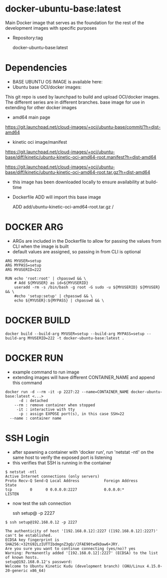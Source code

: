 # docker-ubuntu-base:latest

Main Docker image that serves as the foundation for the rest of the development images with specific purposes

- Repository:tag

	docker-ubuntu-base:latest

# Dependencies

- BASE UBUNTU OS IMAGE is available here:
- Ubuntu base OCI/docker images: 

This git repo is used by launchpad to build and upload OCI/docker images.
The different series are in different branches.
base image for use in extending for other docker images

- amd64 main page

<https://git.launchpad.net/cloud-images/+oci/ubuntu-base/commit/?h=dist-amd64>

- kinetic oci image/manifest

<https://git.launchpad.net/cloud-images/+oci/ubuntu-base/diff/kinetic/ubuntu-kinetic-oci-amd64-root.manifest?h=dist-amd64>

<https://git.launchpad.net/cloud-images/+oci/ubuntu-base/diff/kinetic/ubuntu-kinetic-oci-amd64-root.tar.gz?h=dist-amd64>

- this image has been downloaded locally to ensure availability at build-time
- Dockerfile ADD will import this base image

	ADD add/ubuntu-kinetic-oci-amd64-root.tar.gz /

# DOCKER ARG

- ARGs are included in the Dockerfile to allow for passing the values from CLI when the image is built
- default values are assigned, so passing in from CLI is optional

```
ARG MYUSER=setup
ARG MYPASS=setup
ARG MYUSERID=222

RUN	echo 'root:root' | chpasswd && \
	# Add ${MYUSER} as id=${MYUSERID}
	useradd -rm -s /bin/bash -g root -G sudo -u ${MYUSERID} ${MYUSER} && \
	#echo 'setup:setup' | chpasswd && \
	echo ${MYUSER}:${MYPASS} | chpasswd && \
```

# DOCKER BUILD

	docker build --build-arg MYUSER=setup --build-arg MYPASS=setup --build-arg MYUSERID=222 -t docker-ubuntu-base:latest .
	
# DOCKER RUN
- example command to run image
- extending images will have different CONTAINER_NAME and append this command

```
docker run -d --rm -it -p 2227:22 --name=CONTAINER_NAME docker-ubuntu-base:latest <...>
      -d : detached
    --rm : remove container when stopped
     -it : interactive with tty
      -p : assign EXPOSE port(s), in this case SSH=22
  --name : container name
```

# SSH Login

- after spawning a container with 'docker run', run 'netstat -ntl' on the same host to verify the exposed port is listening
- this verifies that SSH is running in the container

```
$ netstat -ntl
Active Internet connections (only servers)
Proto Recv-Q Send-Q Local Address           Foreign Address         State
tcp        0      0 0.0.0.0:2227            0.0.0.0:*               LISTEN
```

- now test the ssh connection

	ssh setup@<hostIP> -p 2227
	
```
$ ssh setup@192.168.0.12 -p 2227

The authenticity of host '[192.168.0.12]:2227 ([192.168.0.12]:2227)' can't be established.
ECDSA key fingerprint is SHA256:+32tG92LzIUTTIbdmgnZ3gQ//2FAE90twdkDaw6+JRY.
Are you sure you want to continue connecting (yes/no)? yes
Warning: Permanently added '[192.168.0.12]:2227' (ECDSA) to the list of known hosts.
setup@192.168.0.12's password:
Welcome to Ubuntu Kinetic Kudu (development branch) (GNU/Linux 4.15.0-20-generic x86_64)
```
